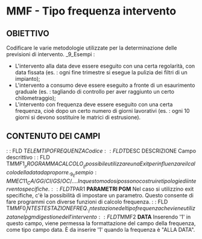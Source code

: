 # MMF - Tipo frequenza intervento
## OBIETTIVO
Codificare le varie metodologie utilizzate per la determinazione delle previsioni di intervento.
_9_Esempi : 
- L'intervento alla data deve essere eseguito con una certa regolarità, con data fissata (es. :  ogni fine trimestre si esegue la pulizia dei filtri di un impianto);
- L'intervento a consumo deve essere eseguito a fronte di un esaurimento graduale (es. :  tagliando di controllo per aver raggiunto un certo chilometraggio);
- L'intervento con frequenza deve essere eseguito con una certa frequenza, cioè dopo un certo numero di giorni lavorativi (es. :  ogni 10 giorni si devono sostituire le matrici di estrusione).
## CONTENUTO DEI CAMPI
 :  : FLD T$ELEM TIPO FREQUENZA
Codice
 :  : FLD T$DESC DESCRIZIONE
Campo descrittivo
 :  : FLD T$MMF1 __PROGRAMMA CALCOLO__
È possibile utilizzare una Exit per influenzare il calcolo della data da proporre.
_9_Esempio :  MMEC11_CA/GG/CI/GS/OC/.. ..
In questo modo si possono costruire tipologie di intervento specifiche.
 :  : FLD T$PAR1 __PARAMETRI PGM__
Nel caso si utilizzino exit specifiche, c'è la possibilità di impostare un parametro. Questo consente di fare programmi con diverse funzioni
di calcolo frequenza.
 :  : FLD T$MMF0 __INTESTESTAZIONE FREQ.__
Intestazione del tipo frequenza che viene utilizzata nel pgm di gestione dell'intervento
 :  : FLD T$MMF2 __DATA__
Inserendo '1' in questo campo, viene permessa la formattazione del campo della frequenza, come tipo campo data. È da inserire '1' quando la
frequenza è "ALLA DATA".
